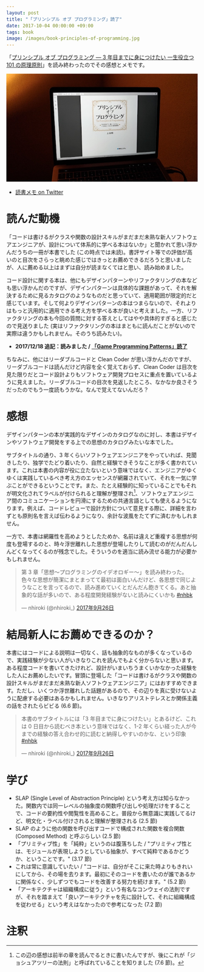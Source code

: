 ```yaml
---
layout: post
title: "「プリンシプル オブ プログラミング」読了"
date: 2017-10-04 00:00:00 +09:00
tags: book
image: /images/book-principles-of-programming.jpg
---
```


「[プリンシプル オブ プログラミング ― 3 年目までに身につけたい 一生役立つ 101 の原理原則](http://www.shuwasystem.co.jp/products/7980html/4614.html)」を読み終わったのでその感想とメモです。

![プリンシプル オブ プログラミング](/images/book-principles-of-programming.jpg)

- [読書メモ on Twitter](https://twitter.com/nhiroki_/status/910764988645597186)

# 読んだ動機

「コードは書けるがクラスや関数の設計スキルがまだまだ未熟な新人ソフトウェアエンジニアが、設計について体系的に学べる本はないか」と聞かれて思い浮かんだうちの一冊が本書でした (この時点では未読)。書評サイト等での評価が高いのと目次をさらっと眺めた感じではきっとお薦めできるだろうと思いましたが、人に薦める以上はまずは自分が読まなくてはと思い、読み始めました。

コード設計に関する本は、他にもデザインパターンやリファクタリングの本なども思い浮かんだのですが、デザインパターンは具体的な課題があって、それを解決するために見るカタログのようなものだと思っていて、適用範囲が限定的だと感じています。そして何よりデザインパターンの本はつまらないので、それよりはもっと汎用的に適用できる考え方を学べる本が良いと考えました。一方、リファクタリングの本も今回の質問に対する答えとしてはやや具体的すぎると感じたので見送りました (実はリファクタリングの本はまともに読んだことがないので実際は違うかもしれません。そのうち読みたい)。

- **2017/12/18 追記：読みました / [「Game Programming Patterns」読了](/2017/12/18/book-game-programming-patterns)**

ちなみに、他にはリーダブルコードと Clean Coder が思い浮かんだのですが、リーダブルコードは読んだけど内容を全く覚えておらず、Clean Coder は目次を見た限りだとコード設計よりもソフトウェア開発プロセスに重点を置いているように見えました。リーダブルコードの目次を見返したところ、なかなか良さそうだったのでもう一度読もうかな。なんで覚えてないんだろ？

# 感想

デザインパターンの本が実践的なデザインのカタログなのに対し、本書はデザインやソフトウェア開発をする上での思想のカタログみたいな本でした。

サブタイトルの通り、3 年くらいソフトウェアエンジニアをやっていれば、見聞きしたり、独学でたどり着いたり、自然と経験できそうなことが多く書かれています。これは本書の内容が役に立たないという意味ではなく、エンジニアがゆくゆくは実践しているべき考え方のエッセンスが網羅されていて、それを一気に学ぶことができるということです。また、たとえ経験的に知っていることでもそれが明文化されてラベルが付けられると理解が整理され[^JTP]、ソフトウェアエンジニア間のコミュニケーションを円滑にするための共通言語としても使えるようになります。例えば、コードレビューで設計方針について意見する際に、詳細を言わずとも原則名を言えば伝わるようになり、余計な波風をたてずに済むかもしれません。

一方で、本書は網羅性を高めようとしたためか、名前は違えど重複する思想が何度も登場するのと、時々浮世離れした思想が登場したりして読むのがだんだんしんどくなってくるのが残念でした。そういうのを適当に読み流せる能力が必要かもしれません。

<blockquote class="twitter-tweet" data-conversation="none" data-lang="ja"><p lang="ja" dir="ltr">第 3 章「思想〜プログラミングのイデオロギー〜」を読み終わった。色々な思想が簡潔にまとまってて最初は面白いんだけど、各思想で同じようなことを言ってるので、読み進めていくとだんだん飽きてくる。あと抽象的な話が多いので、ある程度開発経験がないと読みにくいかも <a href="https://twitter.com/hashtag/nhbk?src=hash&amp;ref_src=twsrc%5Etfw">#nhbk</a></p>&mdash; nhiroki (@nhiroki_) <a href="https://twitter.com/nhiroki_/status/912812696327798784?ref_src=twsrc%5Etfw">2017年9月26日</a></blockquote>
<script async src="//platform.twitter.com/widgets.js" charset="utf-8"></script>

[^JTP]: この辺の感想は前半の章を読んでるときに書いたんですが、後にこれが「ジョシュアツリーの法則」と呼ばれていることを知りました (7.6 節)。

# 結局新人にお薦めできるのか？

本書にはコードによる説明は一切なく、話も抽象的なものが多くなっているので、実践経験が少ない人がいきなりこれを読んでもよく分からないと思います。ある程度コードを書いてきたけれど、設計がいまいちうまくいかなかった経験をした人にお薦めしたいです。冒頭に登場した「コードは書けるがクラスや関数の設計スキルがまだまだ未熟な新人ソフトウェアエンジニア」にはおすすめできます。ただし、いくつか浮世離れした話題があるので、その辺りを真に受けないように配慮する必要はあるかもしれません。いきなりアリストテレスとか関係主義の話をされたらビビる (6.6  節)。

<blockquote class="twitter-tweet" data-conversation="none" data-lang="ja"><p lang="ja" dir="ltr">本書のサブタイトルには「3 年目までに身につけたい」とあるけど、これは 0 日目から読むべき本という意味ではなく、1-2 年くらい経った人が今までの経験の答え合わせ的に読むと納得しやすいのかな、という印象 <a href="https://twitter.com/hashtag/nhbk?src=hash&amp;ref_src=twsrc%5Etfw">#nhbk</a></p>&mdash; nhiroki (@nhiroki_) <a href="https://twitter.com/nhiroki_/status/912815059629252608?ref_src=twsrc%5Etfw">2017年9月26日</a></blockquote>
<script async src="//platform.twitter.com/widgets.js" charset="utf-8"></script>

# 学び

- SLAP (Single Level of Abstraction Principle) という考え方は知らなかった。関数内では同一レベルの抽象度の関数呼び出しや処理だけをすることで、コードの要約性や閲覧性を高めること。普段から無意識に実践してるけど、明文化・ラベル付けされると理解が整理される (2.5 節)
- SLAP のように他の関数を呼び出すコードで構成された関数を複合関数 (Composed Method) と呼ぶらしい (2.5 節)
- 「プリミティブ性」を「純粋」というのは腹落ちした / "プリミティブ性とは、モジュールが表現しようとしている抽象が、すべて純粋であるかどうか、ということです。" (3.17 節)
- これは常に意識していたい / "コードは、自分がそこに来た時よりもきれいにしてから、その場を去ります。最初にそのコードを書いたのが誰であるかに関係なく、少しずつでもコードを改善する努力を続けます。" (5.2 節)
- 「アーキテクチャは組織構成に従う」という有名なコンウェイの法則ですが、それを踏まえて「良いアーキテクチャを先に設計して、それに組織構成を従わせる」という考えはなかったので参考になった (7.2 節)

# 注釈